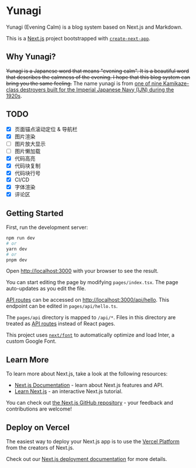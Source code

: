 # Yunagi

Yunagi (Evening Calm) is a blog system based on Next.js and Markdown.

This is a [Next.js](https://nextjs.org/) project bootstrapped with [`create-next-app`](https://github.com/vercel/next.js/tree/canary/packages/create-next-app).

## Why Yunagi?

~~Yunagi is a Japanese word that means "evening calm". It is a beautiful word that describes the calmness of the evening. I hope that this blog system can bring you the same feeling.~~ The name yunagi is from [one of nine Kamikaze-class destroyers built for the Imperial Japanese Navy (IJN) during the 1920s](https://en.wikipedia.org/wiki/Japanese_destroyer_Y%C5%ABnagi_(1924)).

## TODO

- [x] 页面锚点滚动定位 & 导航栏
- [x] 图片渲染
- [ ] 图片放大显示
- [ ] 图片懒加载
- [x] 代码高亮
- [x] 代码块复制
- [x] 代码块行号
- [x] CI/CD
- [x] 字体渲染
- [x] 评论区

## Getting Started

First, run the development server:

```bash
npm run dev
# or
yarn dev
# or
pnpm dev
```

Open [http://localhost:3000](http://localhost:3000) with your browser to see the result.

You can start editing the page by modifying `pages/index.tsx`. The page auto-updates as you edit the file.

[API routes](https://nextjs.org/docs/api-routes/introduction) can be accessed on [http://localhost:3000/api/hello](http://localhost:3000/api/hello). This endpoint can be edited in `pages/api/hello.ts`.

The `pages/api` directory is mapped to `/api/*`. Files in this directory are treated as [API routes](https://nextjs.org/docs/api-routes/introduction) instead of React pages.

This project uses [`next/font`](https://nextjs.org/docs/basic-features/font-optimization) to automatically optimize and load Inter, a custom Google Font.

## Learn More

To learn more about Next.js, take a look at the following resources:

- [Next.js Documentation](https://nextjs.org/docs) - learn about Next.js features and API.
- [Learn Next.js](https://nextjs.org/learn) - an interactive Next.js tutorial.

You can check out [the Next.js GitHub repository](https://github.com/vercel/next.js/) - your feedback and contributions are welcome!

## Deploy on Vercel

The easiest way to deploy your Next.js app is to use the [Vercel Platform](https://vercel.com/new?utm_medium=default-template&filter=next.js&utm_source=create-next-app&utm_campaign=create-next-app-readme) from the creators of Next.js.

Check out our [Next.js deployment documentation](https://nextjs.org/docs/deployment) for more details.
